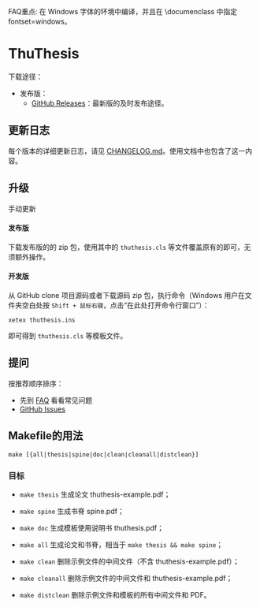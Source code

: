 FAQ重点:
    在 Windows 字体的环境中编译，并且在 \documenclass 中指定 fontset=windows。


# ThuThesis


下载途径：

* 发布版：
  * [GitHub Releases](https://github.com/tuna/thuthesis/releases)：最新版的及时发布途径。


## 更新日志

每个版本的详细更新日志，请见 [CHANGELOG.md](CHANGELOG.md)。使用文档中也包含了这一内容。

## 升级

手动更新

#### 发布版

下载发布版的的 zip 包，使用其中的 `thuthesis.cls` 等文件覆盖原有的即可，无须额外操作。

#### 开发版

从 GitHub clone 项目源码或者下载源码 zip 包，执行命令（Windows 用户在文件夹空白处按 `Shift + 鼠标右键`，点击“在此处打开命令行窗口”）：
```shell
xetex thuthesis.ins
```
即可得到 `thuthesis.cls` 等模板文件。

## 提问
按推荐顺序排序：

* 先到 [FAQ](https://github.com/tuna/thuthesis/wiki/FAQ) 看看常见问题
* [GitHub Issues](https://github.com/tuna/thuthesis/issues)

## Makefile的用法
```shell
make [{all|thesis|spine|doc|clean|cleanall|distclean}]
```

### 目标
* `make thesis`    生成论文 thuthesis-example.pdf；
* `make spine`     生成书脊 spine.pdf；
* `make doc`       生成模板使用说明书 thuthesis.pdf；
* `make all`       生成论文和书脊，相当于 `make thesis && make spine`；

* `make clean`     删除示例文件的中间文件（不含 thuthesis-example.pdf）；
* `make cleanall`  删除示例文件的中间文件和 thuthesis-example.pdf；
* `make distclean` 删除示例文件和模板的所有中间文件和 PDF。


